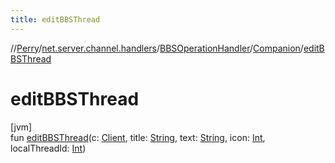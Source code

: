 ```yaml
---
title: editBBSThread
---
```

//[Perry](../../../../index.html)/[net.server.channel.handlers](../../index.html)/[BBSOperationHandler](../index.html)/[Companion](index.html)/[editBBSThread](edit-b-b-s-thread.html)



# editBBSThread



[jvm]\
fun [editBBSThread](edit-b-b-s-thread.html)(c: [Client](../../../client/-client/index.html), title: [String](https://kotlinlang.org/api/latest/jvm/stdlib/kotlin/-string/index.html), text: [String](https://kotlinlang.org/api/latest/jvm/stdlib/kotlin/-string/index.html), icon: [Int](https://kotlinlang.org/api/latest/jvm/stdlib/kotlin/-int/index.html), localThreadId: [Int](https://kotlinlang.org/api/latest/jvm/stdlib/kotlin/-int/index.html))




